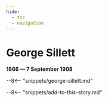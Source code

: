 ```yaml
---
hide:
  - toc
  - navigation 
---
```


# George Sillett

**1866 — 7 September 1908**

--8<-- "snippets/george-sillett.md"

--8<-- "snippets/add-to-this-story.md"